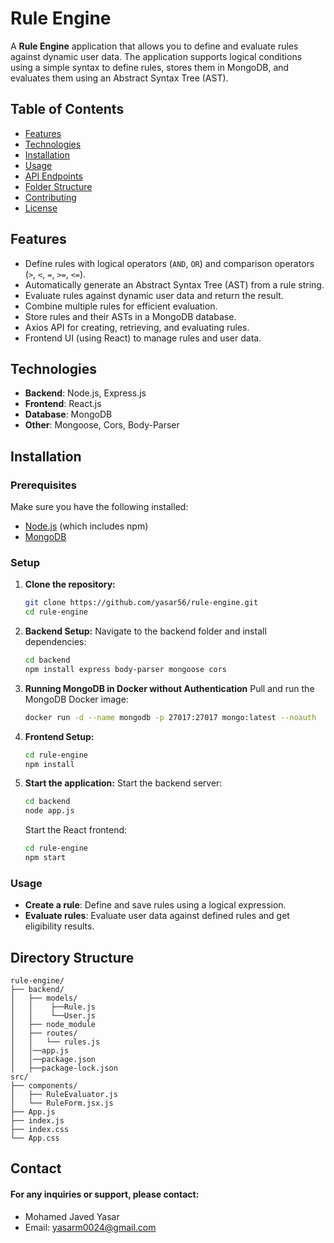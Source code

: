 # Rule Engine

A **Rule Engine** application that allows you to define and evaluate rules against dynamic user data. The application supports logical conditions using a simple syntax to define rules, stores them in MongoDB, and evaluates them using an Abstract Syntax Tree (AST).

## Table of Contents

- [Features](#features)
- [Technologies](#technologies)
- [Installation](#installation)
- [Usage](#usage)
- [API Endpoints](#api-endpoints)
- [Folder Structure](#folder-structure)
- [Contributing](#contributing)
- [License](#license)

## Features

- Define rules with logical operators (`AND`, `OR`) and comparison operators (`>`, `<`, `=`, `>=`, `<=`).
- Automatically generate an Abstract Syntax Tree (AST) from a rule string.
- Evaluate rules against dynamic user data and return the result.
- Combine multiple rules for efficient evaluation.
- Store rules and their ASTs in a MongoDB database.
- Axios API for creating, retrieving, and evaluating rules.
- Frontend UI (using React) to manage rules and user data.

## Technologies

- **Backend**: Node.js, Express.js
- **Frontend**: React.js
- **Database**: MongoDB
- **Other**: Mongoose, Cors, Body-Parser

## Installation

### Prerequisites

Make sure you have the following installed:

- [Node.js](https://nodejs.org/) (which includes npm)
- [MongoDB](https://www.mongodb.com/products/tools/compass)

### Setup

1. **Clone the repository:**

   ```bash
   git clone https://github.com/yasar56/rule-engine.git
   cd rule-engine
   ```

2. **Backend Setup:**
   Navigate to the backend folder and install dependencies:
   ```bash
   cd backend
   npm install express body-parser mongoose cors
   ```
4. **Running MongoDB in Docker without Authentication**
    Pull and run the MongoDB Docker image:
   ```bash
   docker run -d --name mongodb -p 27017:27017 mongo:latest --noauth
   
4. **Frontend Setup:**

   ```bash
   cd rule-engine
   npm install
   ```

5. **Start the application:**
   Start the backend server:

   ```bash
   cd backend
   node app.js
   ```

   Start the React frontend:
 
   ```bash
   cd rule-engine
   npm start
   ```

### Usage

- **Create a rule**: Define and save rules using a logical expression.
- **Evaluate rules**: Evaluate user data against defined rules and get eligibility results.


## Directory Structure

    rule-engine/
    ├── backend/
    │   ├── models/
    │   │    ├──Rule.js
    │   │    └──User.js 
    │   ├── node_module
    │   ├── routes/
    │   │   └── rules.js
    │   │──app.js
    │   │──package.json
    │   ├──package-lock.json 
    src/
    ├── components/
    │   ├── RuleEvaluator.js
    │   └── RuleForm.jsx.js
    ├── App.js
    ├── index.js
    ├── index.css
    └── App.css


## Contact

#### For any inquiries or support, please contact:

- Mohamed Javed Yasar
- Email: yasarm0024@gmail.com